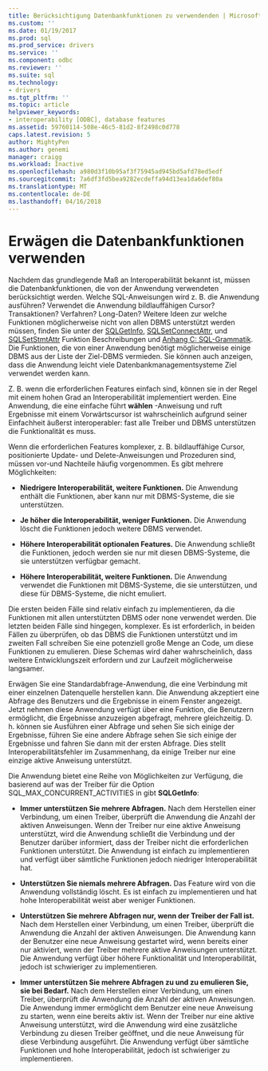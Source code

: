 ```yaml
---
title: Berücksichtigung Datenbankfunktionen zu verwendenden | Microsoft Docs
ms.custom: ''
ms.date: 01/19/2017
ms.prod: sql
ms.prod_service: drivers
ms.service: ''
ms.component: odbc
ms.reviewer: ''
ms.suite: sql
ms.technology:
- drivers
ms.tgt_pltfrm: ''
ms.topic: article
helpviewer_keywords:
- interoperability [ODBC], database features
ms.assetid: 59760114-508e-46c5-81d2-8f2498c0d778
caps.latest.revision: 5
author: MightyPen
ms.author: genemi
manager: craigg
ms.workload: Inactive
ms.openlocfilehash: a980d3f10b95af3f75945ad945bd5afd78ed5edf
ms.sourcegitcommit: 7a6df3fd5bea9282ecdeffa94d13ea1da6def80a
ms.translationtype: MT
ms.contentlocale: de-DE
ms.lasthandoff: 04/16/2018
---
```

# <a name="considering-database-features-to-use"></a>Erwägen die Datenbankfunktionen verwenden
Nachdem das grundlegende Maß an Interoperabilität bekannt ist, müssen die Datenbankfunktionen, die von der Anwendung verwendeten berücksichtigt werden. Welche SQL-Anweisungen wird z. B. die Anwendung ausführen? Verwendet die Anwendung bildlauffähigen Cursor? Transaktionen? Verfahren? Long-Daten? Weitere Ideen zur welche Funktionen möglicherweise nicht von allen DBMS unterstützt werden müssen, finden Sie unter der [SQLGetInfo](../../../odbc/reference/syntax/sqlgetinfo-function.md), [SQLSetConnectAttr](../../../odbc/reference/syntax/sqlsetconnectattr-function.md), und [SQLSetStmtAttr](../../../odbc/reference/syntax/sqlsetstmtattr-function.md) Funktion Beschreibungen und [ Anhang C: SQL-Grammatik](../../../odbc/reference/appendixes/appendix-c-sql-grammar.md). Die Funktionen, die von einer Anwendung benötigt möglicherweise einige DBMS aus der Liste der Ziel-DBMS vermieden. Sie können auch anzeigen, dass die Anwendung leicht viele Datenbankmanagementsysteme Ziel verwendet werden kann.  
  
 Z. B. wenn die erforderlichen Features einfach sind, können sie in der Regel mit einem hohen Grad an Interoperabilität implementiert werden. Eine Anwendung, die eine einfache führt **wählen** -Anweisung und ruft Ergebnisse mit einem Vorwärtscursor ist wahrscheinlich aufgrund seiner Einfachheit äußerst interoperabler: fast alle Treiber und DBMS unterstützen die Funktionalität es muss.  
  
 Wenn die erforderlichen Features komplexer, z. B. bildlauffähige Cursor, positionierte Update- und Delete-Anweisungen und Prozeduren sind, müssen vor-und Nachteile häufig vorgenommen. Es gibt mehrere Möglichkeiten:  
  
-   **Niedrigere Interoperabilität, weitere Funktionen.** Die Anwendung enthält die Funktionen, aber kann nur mit DBMS-Systeme, die sie unterstützen.  
  
-   **Je höher die Interoperabilität, weniger Funktionen.** Die Anwendung löscht die Funktionen jedoch weitere DBMS verwendet.  
  
-   **Höhere Interoperabilität optionalen Features.** Die Anwendung schließt die Funktionen, jedoch werden sie nur mit diesen DBMS-Systeme, die sie unterstützen verfügbar gemacht.  
  
-   **Höhere Interoperabilität, weitere Funktionen.** Die Anwendung verwendet die Funktionen mit DBMS-Systeme, die sie unterstützen, und diese für DBMS-Systeme, die nicht emuliert.  
  
 Die ersten beiden Fälle sind relativ einfach zu implementieren, da die Funktionen mit allen unterstützten DBMS oder none verwendet werden. Die letzten beiden Fälle sind hingegen, komplexer. Es ist erforderlich, in beiden Fällen zu überprüfen, ob das DBMS die Funktionen unterstützt und im zweiten Fall schreiben Sie eine potenziell große Menge an Code, um diese Funktionen zu emulieren. Diese Schemas wird daher wahrscheinlich, dass weitere Entwicklungszeit erfordern und zur Laufzeit möglicherweise langsamer.  
  
 Erwägen Sie eine Standardabfrage-Anwendung, die eine Verbindung mit einer einzelnen Datenquelle herstellen kann. Die Anwendung akzeptiert eine Abfrage des Benutzers und die Ergebnisse in einem Fenster angezeigt. Jetzt nehmen diese Anwendung verfügt über eine Funktion, die Benutzern ermöglicht, die Ergebnisse anzuzeigen abgefragt, mehrere gleichzeitig. D. h. können sie Ausführen einer Abfrage und sehen Sie sich einige der Ergebnisse, führen Sie eine andere Abfrage sehen Sie sich einige der Ergebnisse und fahren Sie dann mit der ersten Abfrage. Dies stellt Interoperabilitätsfehler im Zusammenhang, da einige Treiber nur eine einzige aktive Anweisung unterstützt.  
  
 Die Anwendung bietet eine Reihe von Möglichkeiten zur Verfügung, die basierend auf was der Treiber für die Option SQL_MAX_CONCURRENT_ACTIVITIES in gibt **SQLGetInfo**:  
  
-   **Immer unterstützen Sie mehrere Abfragen.** Nach dem Herstellen einer Verbindung, um einen Treiber, überprüft die Anwendung die Anzahl der aktiven Anweisungen. Wenn der Treiber nur eine aktive Anweisung unterstützt, wird die Anwendung schließt die Verbindung und der Benutzer darüber informiert, dass der Treiber nicht die erforderlichen Funktionen unterstützt. Die Anwendung ist einfach zu implementieren und verfügt über sämtliche Funktionen jedoch niedriger Interoperabilität hat.  
  
-   **Unterstützen Sie niemals mehrere Abfragen.** Das Feature wird von die Anwendung vollständig löscht. Es ist einfach zu implementieren und hat hohe Interoperabilität weist aber weniger Funktionen.  
  
-   **Unterstützen Sie mehrere Abfragen nur, wenn der Treiber der Fall ist.** Nach dem Herstellen einer Verbindung, um einen Treiber, überprüft die Anwendung die Anzahl der aktiven Anweisungen. Die Anwendung kann der Benutzer eine neue Anweisung gestartet wird, wenn bereits einer nur aktiviert, wenn der Treiber mehrere aktive Anweisungen unterstützt. Die Anwendung verfügt über höhere Funktionalität und Interoperabilität, jedoch ist schwieriger zu implementieren.  
  
-   **Immer unterstützen Sie mehrere Abfragen zu und zu emulieren Sie, sie bei Bedarf.** Nach dem Herstellen einer Verbindung, um einen Treiber, überprüft die Anwendung die Anzahl der aktiven Anweisungen. Die Anwendung immer ermöglicht dem Benutzer eine neue Anweisung zu starten, wenn eine bereits aktiv ist. Wenn der Treiber nur eine aktive Anweisung unterstützt, wird die Anwendung wird eine zusätzliche Verbindung zu diesen Treiber geöffnet, und die neue Anweisung für diese Verbindung ausgeführt. Die Anwendung verfügt über sämtliche Funktionen und hohe Interoperabilität, jedoch ist schwieriger zu implementieren.
